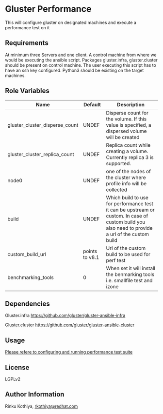 Gluster Performance
===================

This will configure gluster on designated machines and execute a performance test on it

Requirements
------------

At minimum three Servers and one client. A control machine from where we would be executing the ansible script. Packages gluster.infra, gluster.cluster should be present on control machine. The user executing this script has to have an ssh key configured. Python3 should be existing on the target machines.

Role Variables
--------------

| Name     | Default  | Description |
| -------- | -------- | --------    |
| gluster_cluster_disperse_count     | UNDEF     | Disperse count for the volume. If this value is specified, a dispersed volume will be created |
| gluster_cluster_replica_count     | UNDEF     | Replica count while creating a volume. Currently replica 3 is supported.|
| node0     | UNDEF     | one of the nodes of the cluster where profile info will be collected|
| build     | UNDEF     | Which build to use for performance test it can be upstream or custom. In case of custom build you also need to provide a url of the custom build |
| custom_build_url    | points to v8.1     | Url of the custom build to be used for perf test |
|  benchmarking_tools   | 0     | When set it will install the benmarking tools i.e. smallfile test and izone |


Dependencies
------------
Gluster.infra
https://github.com/gluster/gluster-ansible-infra

Gluster.cluster
https://github.com/gluster/gluster-ansible-cluster

Usage
------

[Please refere to configuring and running performance test suite](Executing-Perf-Test.md)

License
-------

LGPLv2

Author Information
------------------

Rinku Kothiya, <rkothiya@redhat.com>
